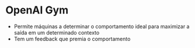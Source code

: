 # OpenAI Gym

* Permite máquinas a determinar o comportamento ideal para maximizar a saída em um determinado contexto
* Tem um feedback que premia o comportamento
